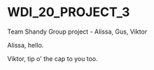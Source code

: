 # WDI_20_PROJECT_3
Team Shandy
Group project - Alissa, Gus, Viktor


Alissa, hello.

Viktor, tip o' the cap to you too.
